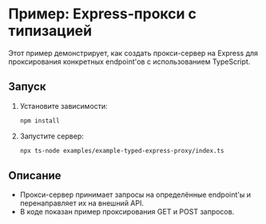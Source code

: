 # Пример: Express-прокси с типизацией

Этот пример демонстрирует, как создать прокси-сервер на Express для проксирования конкретных endpoint'ов с использованием TypeScript.

## Запуск

1. Установите зависимости:
   ```bash
   npm install
   ```
2. Запустите сервер:
   ```bash
   npx ts-node examples/example-typed-express-proxy/index.ts
   ```

## Описание

- Прокси-сервер принимает запросы на определённые endpoint'ы и перенаправляет их на внешний API.
- В коде показан пример проксирования GET и POST запросов.
